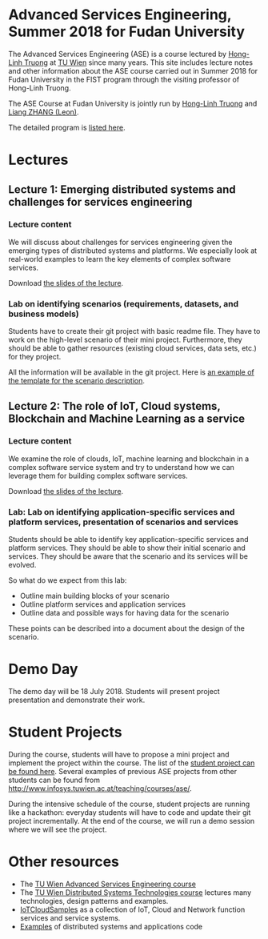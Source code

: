 # Advanced Services Engineering, Summer 2018 for Fudan University

The Advanced Services Engineering (ASE) is a course lectured by [Hong-Linh Truong](http://www.infosys.tuwien.ac.at/staff/truong) at [TU Wien](http://www.infosys.tuwien.ac.at/teaching/courses/ase/) since many years. This site includes lecture notes and other information about the ASE course carried out in Summer 2018 for Fudan University in the FIST program through the visiting professor of Hong-Linh Truong.

The ASE Course at Fudan University is jointly run by [Hong-Linh Truong](http://www.infosys.tuwien.ac.at/staff/truong) and [Liang ZHANG (Leon)]().

The detailed program is [listed here](ase-fist2018-overview.pdf).

# Lectures

## Lecture 1: Emerging distributed systems and challenges for services engineering


### Lecture content

We will discuss about challenges for services engineering given the emerging types of distributed systems and platforms. We especially look at real-world examples to learn the key elements of complex software services.

Download [the slides of the lecture](truong-ase-fudan-2018-lecture1-dss-challenges.pdf).

### Lab on identifying scenarios (requirements, datasets, and business models)

Students have to create their git project with basic readme file. They have to work on the high-level scenario of their mini project. Furthermore, they should be able to gather resources (existing cloud services, data sets, etc.) for they project.

All the information will be available in the git project. Here is [an example of the template for the scenario description](ase-scenario-template.pdf).

## Lecture 2: The role of IoT, Cloud systems, Blockchain and Machine Learning as a service
### Lecture content

We examine the role of clouds, IoT, machine learning and blockchain in a complex software service system and try to understand how we can leverage them for building complex software services.

Download [the slides of the lecture](truong-ase-fudan-2018-lecture2-IoTCloudMLBlockchainSystems.pdf).

### Lab: Lab on identifying application-specific services and platform services, presentation of scenarios and services

Students should be able to identify key application-specific services and platform services. They should be able to show their initial scenario and services. They should be aware that the scenario and its services will be evolved.

So what do we expect from this lab:

* Outline main building blocks of your scenario
* Outline platform services and application services
* Outline data and possible ways for having data for the scenario

These points can be described into a document about the design of the  scenario.

# Demo Day

The demo day will be 18 July 2018. Students will present project presentation and demonstrate their work.

# Student Projects

During the course, students will have to propose a mini project and implement the project within the course. The list of the [student project can be found here](https://github.com/AdvancedServicesEngineeringFudan2018). Several examples of previous ASE projects from other students can be found from http://www.infosys.tuwien.ac.at/teaching/courses/ase/.

During the intensive schedule of the course, student projects are running like a hackathon: everyday students will have to code and update their git project incrementally. At the end of the course, we will run a demo session where we will see the project.

# Other resources

* The [TU Wien Advanced Services Engineering course](http://www.infosys.tuwien.ac.at/teaching/courses/ase/)
* The [TU Wien Distributed Systems Technologies course](http://www.infosys.tuwien.ac.at/staff/truong/dst/) lectures many technologies, design patterns and examples.
* [IoTCloudSamples](https://github.com/rdsea/IoTCloudSamples) as a collection of IoT, Cloud and Network function services and service systems.
* [Examples](https://github.com/linhsolar/distributedsystemsexamples) of distributed systems and applications code
